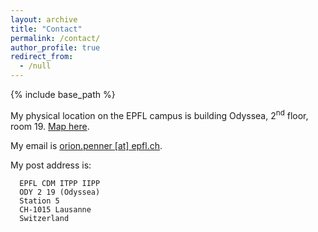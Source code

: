 ```yaml
---
layout: archive
title: "Contact"
permalink: /contact/
author_profile: true
redirect_from:
  - /null
---
```


{% include base_path %}

My physical location on the EPFL campus is building Odyssea, 2<sup>nd</sup> floor, room 19. [Map here](<https://map.epfl.ch/theme/generalite_thm_plan_public?dim_floor=2&lang=en&dim_lang=en&baselayer_ref=grp_backgrounds&map_x=533462&map_y=152246&map_zoom=14>).

My email is [orion.penner [at] epfl.ch](mailto:orion.penner@epfl.ch).

My post address is:

      EPFL CDM ITPP IIPP
      ODY 2 19 (Odyssea)
      Station 5
      CH-1015 Lausanne
      Switzerland
